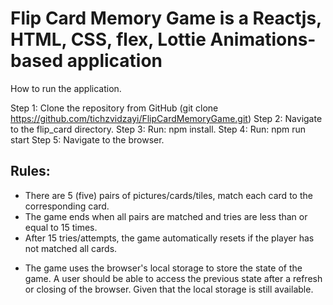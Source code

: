 # Flip Card Memory Game is a Reactjs, HTML, CSS, flex, Lottie Animations-based application

How to run the application.

Step 1: Clone the repository from GitHub (git clone https://github.com/tichzvidzayi/FlipCardMemoryGame.git)
Step 2: Navigate to the flip_card directory.
Step 3: Run: npm install.
Step 4: Run: npm run start
Step 5: Navigate to the browser.

## Rules:
- There are 5 (five) pairs of pictures/cards/tiles, match each card to the corresponding card.
- The game ends when all pairs are matched and tries are less than or equal to 15 times.
- After 15 tries/attempts, the game automatically resets if the player has not matched all cards.

* The game uses the browser's local storage to store the state of the game.
  A user should be able to access the previous state after a refresh or
  closing of the browser. Given that the local storage is still available.
                
